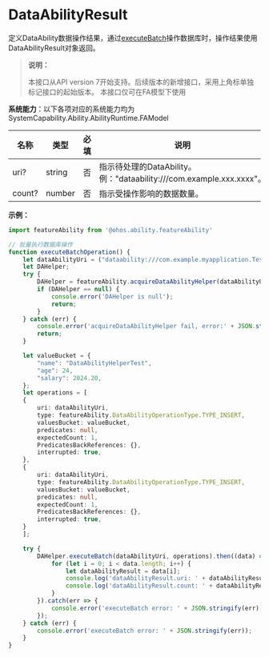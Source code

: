 # DataAbilityResult

定义DataAbility数据操作结果，通过[executeBatch](js-apis-inner-ability-dataAbilityHelper.md#dataabilityhelperexecutebatch)操作数据库时，操作结果使用DataAbilityResult对象返回。

> **说明：**
> 
> 本接口从API version 7开始支持。后续版本的新增接口，采用上角标单独标记接口的起始版本。
> 本接口仅可在FA模型下使用

**系统能力**：以下各项对应的系统能力均为SystemCapability.Ability.AbilityRuntime.FAModel

| 名称       | 类型  |     必填    |       说明   |
| --------  | --------  | --------    | --------    |
| uri?      | string    |      否    | 指示待处理的DataAbility。例："dataability:///com.example.xxx.xxxx"。  |
| count?     | number    |      否    | 指示受操作影响的数据数量。  |

**示例：**

```ts
import featureAbility from '@ohos.ability.featureAbility'

// 批量执行数据库操作
function executeBatchOperation() {
    let dataAbilityUri = ("dataability:///com.example.myapplication.TestDataAbility");
    let DAHelper;
    try {
        DAHelper = featureAbility.acquireDataAbilityHelper(dataAbilityUri);
        if (DAHelper == null) {
            console.error('DAHelper is null');
            return;
        }
    } catch (err) {
        console.error('acquireDataAbilityHelper fail, error:' + JSON.stringify(err));
        return;
    }

    let valueBucket = {
        "name": "DataAbilityHelperTest",
        "age": 24,
        "salary": 2024.20,
    };
    let operations = [
    {
        uri: dataAbilityUri,
        type: featureAbility.DataAbilityOperationType.TYPE_INSERT,
        valuesBucket: valueBucket,
        predicates: null,
        expectedCount: 1,
        PredicatesBackReferences: {},
        interrupted: true,
    },
    {
        uri: dataAbilityUri,
        type: featureAbility.DataAbilityOperationType.TYPE_INSERT,
        valuesBucket: valueBucket,
        predicates: null,
        expectedCount: 1,
        PredicatesBackReferences: {},
        interrupted: true,
    }
    ];

    try {
        DAHelper.executeBatch(dataAbilityUri, operations).then((data) => {
            for (let i = 0; i < data.length; i++) {
                let dataAbilityResult = data[i];
                console.log('dataAbilityResult.uri: ' + dataAbilityResult.uri);
                console.log('dataAbilityResult.count: ' + dataAbilityResult.count);
            }
        }).catch(err => {
            console.error('executeBatch error: ' + JSON.stringify(err));
        });
    } catch (err) {
        console.error('executeBatch error: ' + JSON.stringify(err));
    }
}
```